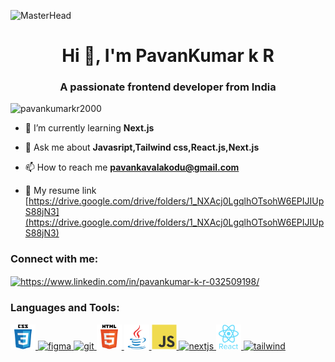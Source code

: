 ![MasterHead](https://raw.githubusercontent.com/pavanKumarKR2000/scripting-lab-html-css/4eb9d1436d093b7d11827452b0593851c1a5efb6/Code%20typing-bro.svg)
<h1 align="center">Hi 👋, I'm PavanKumar k R</h1>
<h3 align="center">A passionate frontend developer from India</h3>


<p align="left"> <img src="https://komarev.com/ghpvc/?username=pavankumarkr2000&label=Profile%20views&color=0e75b6&style=flat" alt="pavankumarkr2000" /> </p>

- 🌱 I’m currently learning **Next.js**

- 💬 Ask me about **Javasript,Tailwind css,React.js,Next.js**

- 📫 How to reach me **pavankavalakodu@gmail.com**

- 📄 My resume link [https://drive.google.com/drive/folders/1_NXAcj0LgqlhOTsohW6EPIJIUpS88jN3](https://drive.google.com/drive/folders/1_NXAcj0LgqlhOTsohW6EPIJIUpS88jN3)

<h3 align="left">Connect with me:</h3>
<p align="left">
<a href="https://linkedin.com/in/https://www.linkedin.com/in/pavankumar-k-r-032509198/" target="blank"><img align="center" src="https://raw.githubusercontent.com/rahuldkjain/github-profile-readme-generator/master/src/images/icons/Social/linked-in-alt.svg" alt="https://www.linkedin.com/in/pavankumar-k-r-032509198/" height="30" width="40" /></a>
</p>

<h3 align="left">Languages and Tools:</h3>
<p align="left"> <a href="https://www.w3schools.com/css/" target="_blank" rel="noreferrer"> <img src="https://raw.githubusercontent.com/devicons/devicon/master/icons/css3/css3-original-wordmark.svg" alt="css3" width="40" height="40"/> </a> <a href="https://www.figma.com/" target="_blank" rel="noreferrer"> <img src="https://www.vectorlogo.zone/logos/figma/figma-icon.svg" alt="figma" width="40" height="40"/> </a> <a href="https://git-scm.com/" target="_blank" rel="noreferrer"> <img src="https://www.vectorlogo.zone/logos/git-scm/git-scm-icon.svg" alt="git" width="40" height="40"/> </a> <a href="https://www.w3.org/html/" target="_blank" rel="noreferrer"> <img src="https://raw.githubusercontent.com/devicons/devicon/master/icons/html5/html5-original-wordmark.svg" alt="html5" width="40" height="40"/> </a> <a href="https://www.java.com" target="_blank" rel="noreferrer"> <img src="https://raw.githubusercontent.com/devicons/devicon/master/icons/java/java-original.svg" alt="java" width="40" height="40"/> </a> <a href="https://developer.mozilla.org/en-US/docs/Web/JavaScript" target="_blank" rel="noreferrer"> <img src="https://raw.githubusercontent.com/devicons/devicon/master/icons/javascript/javascript-original.svg" alt="javascript" width="40" height="40"/> </a> <a href="https://nextjs.org/" target="_blank" rel="noreferrer"> <img src="https://cdn.worldvectorlogo.com/logos/nextjs-2.svg" alt="nextjs" width="40" height="40"/> </a> <a href="https://reactjs.org/" target="_blank" rel="noreferrer"> <img src="https://raw.githubusercontent.com/devicons/devicon/master/icons/react/react-original-wordmark.svg" alt="react" width="40" height="40"/> </a> <a href="https://tailwindcss.com/" target="_blank" rel="noreferrer"> <img src="https://www.vectorlogo.zone/logos/tailwindcss/tailwindcss-icon.svg" alt="tailwind" width="40" height="40"/> </a> </p>


